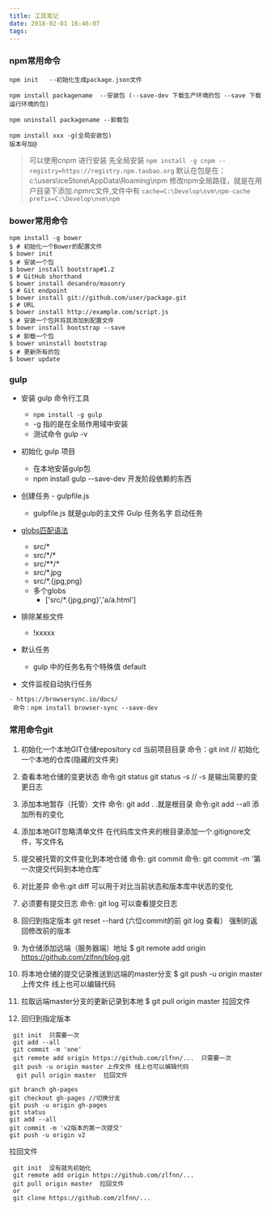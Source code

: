 ```yaml
---
title: 工具笔记
date: 2018-02-01 16:46:07
tags:
---
```

### npm常用命令

```
npm init   --初始化生成package.json文件

npm install packagename  --安装包 (--save-dev 下载生产环境的包 --save 下载运行环境的包)

npm uninstall packagename --卸载包

npm install xxx -g(全局安装包) 
版本号加@

```
> 可以使用cnpm 进行安装
> 先全局安装  `npm install -g cnpm --registry=https://registry.npm.taobao.org`
> 默认在包是在：c:\users\iceStone\AppData\Roaming\npm 
> 修改npm全局路径，就是在用户目录下添加.npmrc文件,文件中有
>	`cache=C:\Develop\nvm\npm-cache`
>	`prefix=C:\Develop\nvm\npm`
	

### bower常用命令
```
npm install -g bower
$ # 初始化一个Bower的配置文件
$ bower init
$ # 安装一个包
$ bower install bootstrap#1.2
$ # GitHub shorthand
$ bower install desandro/masonry
$ # Git endpoint
$ bower install git://github.com/user/package.git
$ # URL
$ bower install http://example.com/script.js
$ # 安装一个包并将其添加到配置文件
$ bower install bootstrap --save
$ # 卸载一个包
$ bower uninstall bootstrap
$ # 更新所有的包
$ bower update
```

### gulp

- 安装 gulp 命令行工具
    + `npm install -g gulp`
    + -g 指的是在全局作用域中安装
    + 测试命令 gulp -v 
- 初始化 gulp 项目
    + 在本地安装gulp包
    + npm install gulp --save-dev  开发阶段依赖的东西
- 创建任务 - gulpfile.js
    + gulpfile.js 就是gulp的主文件
Gulp  任务名字 启动任务

- [globs匹配语法](https://github.com/isaacs/node-glob)
    + src/\*
    + src/\*/\*
    + src/\*\*/\*
    + src/\*.jpg
    + src/\*.{jpg,png}
    + 多个globs
        * ['src/\*.{jpg,png}','a/a.html']
- 排除某些文件
    + !xxxxx
- 默认任务
    + gulp 中的任务名有个特殊值 default
- 文件监视自动执行任务

```
- https://browsersync.io/docs/
 命令：npm install browser-sync --save-dev
```

### 常用命令git


1. 初始化一个本地GIT仓储repository
cd 当前项目目录
命令：git init // 初始化一个本地的仓库(隐藏的文件夹)
2. 查看本地仓储的变更状态
命令:git status
git status -s // -s 是输出简要的变更日志

3. 添加本地暂存（托管）文件
命令: git add .    .就是根目录
命令:git add --all 添加所有的变化

4. 添加本地GIT忽略清单文件
在代码库文件夹的根目录添加一个.gitignore文件，写文件名

5. 提交被托管的文件变化到本地仓储
命令: git commit
命令: git commit -m '第一次提交代码到本地仓库'

6. 对比差异
命令:git diff
可以用于对比当前状态和版本库中状态的变化
7. 必须要有提交日志
命令: git log 
可以查看提交日志
8. 回归到指定版本
	git reset --hard  (六位commit的前 git log 查看）
强制的返回修改前的版本

9. 为仓储添加远端（服务器端）地址
$ git remote add origin https://github.com/zlfnn/blog.git

10. 将本地仓储的提交记录推送到远端的master分支
$ git push -u origin master 上传文件 线上也可以编辑代码

11. 拉取远端master分支的更新记录到本地
$ git pull origin master  拉回文件

12. 回归到指定版本

```
 git init  只需要一次
 git add --all
 git commit -m 'one'
 git remote add origin https://github.com/zlfnn/...  只需要一次
 git push -u origin master 上传文件 线上也可以编辑代码
  git pull origin master  拉回文件
```

```
git branch gh-pages
git checkout gh-pages //切换分支
git push -u origin gh-pages
git status
git add --all
git commit -m 'v2版本的第一次提交'
git push -u origin v2
```

拉回文件
```
 git init  没有就先初始化
 git remote add origin https://github.com/zlfnn/...
 git pull origin master  拉回文件
 or
 git clone https://github.com/zlfnn/...

```



